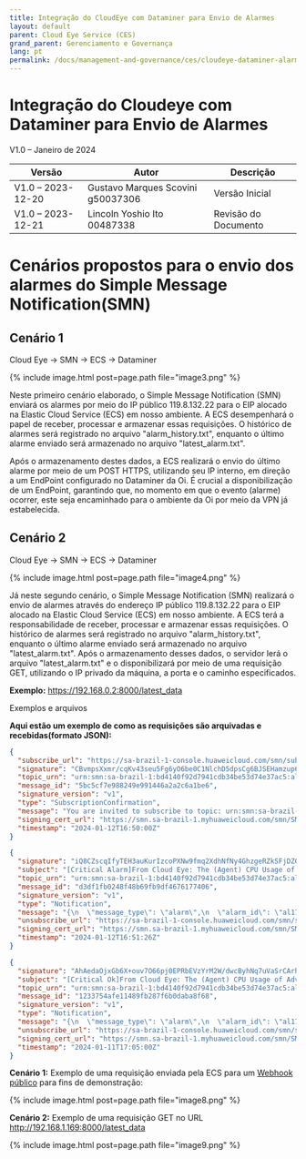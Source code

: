 ```yaml
---
title: Integração do CloudEye com Dataminer para Envio de Alarmes
layout: default
parent: Cloud Eye Service (CES)
grand_parent: Gerenciamento e Governança
lang: pt
permalink: /docs/management-and-governance/ces/cloudeye-dataminer-alarm-integration
---
```


# Integração do Cloudeye com Dataminer para Envio de Alarmes

V1.0 – Janeiro de 2024

| **Versão**        | **Autor**                             | **Descrição**        |
| ----------------- | ------------------------              | -------------------- |
| V1.0 – 2023-12-20 | Gustavo Marques Scovini g50037306     | Versão Inicial       |
| V1.0 – 2023-12-21 | Lincoln Yoshio Ito 00487338           | Revisão do Documento |

# Cenários propostos para o envio dos alarmes do Simple Message Notification(SMN)

## Cenário 1

Cloud Eye -> SMN -> ECS -> Dataminer

{% include image.html post=page.path file="image3.png" %}

Neste primeiro cenário elaborado, o Simple Message Notification (SMN)
enviará os alarmes por meio do IP público 119.8.132.22 para o EIP
alocado na Elastic Cloud Service (ECS) em nosso ambiente. A ECS
desempenhará o papel de receber, processar e armazenar essas
requisições. O histórico de alarmes será registrado no arquivo
"alarm_history.txt", enquanto o último alarme enviado será armazenado no
arquivo "latest_alarm.txt".

Após o armazenamento destes dados, a ECS realizará o envio do último
alarme por meio de um POST HTTPS, utilizando seu IP interno, em direção
a um EndPoint configurado no Dataminer da Oi. É crucial a
disponibilização de um EndPoint, garantindo que, no momento em que o
evento (alarme) ocorrer, este seja encaminhado para o ambiente da Oi por
meio da VPN já estabelecida.

## Cenário 2

Cloud Eye -> SMN -> ECS -> Dataminer

{% include image.html post=page.path file="image4.png" %}

Já neste segundo cenário, o Simple Message Notification (SMN) realizará
o envio de alarmes através do endereço IP público 119.8.132.22 para o
EIP alocado na Elastic Cloud Service (ECS) em nosso ambiente. A ECS terá
a responsabilidade de receber, processar e armazenar essas requisições.
O histórico de alarmes será registrado no arquivo "alarm_history.txt",
enquanto o último alarme enviado será armazenado no arquivo
"latest_alarm.txt". Após o armazenamento desses dados, o servidor lerá o
arquivo "latest_alarm.txt" e o disponibilizará por meio de uma
requisição GET, utilizando o IP privado da máquina, a porta e o caminho
especificados.

**Exemplo:** https://192.168.0.2:8000/latest_data

Exemplos e arquivos

**Aqui estão um exemplo de como as requisições são arquivadas e recebidas(formato JSON):**

```json
{
  "subscribe_url": "https://sa-brazil-1-console.huaweicloud.com/smn/subscription/confirm?token=bd4140f92d7941cdb34be53d74e37ac5e385f782ddea40049a8a7c80220dd8bff3d79d09478741ba9f3bf9798914312f4716a4a2ce6f46ad8e2809b1c907cfc1&topic_urn=urn:smn:sa-brazil-1:bd4140f92d7941cdb34be53d74e37ac5:alarm-testing&region=sa-brazil-1&region_id=sa-brazil-1",
  "signature": "CBvmpsXxmr/cqKv43seu5Fg6yO6be0C1NlchD5dpsCg6BJSEHamzup6bKA9U+C0WHDFGb2a+ZaHUkqZQY8iR1HFPcizCne7sMn+LqOyyoMFF1+PtCU/g3rLYyDGVPEI2BjzYPRo6ijNOVAEPTneh+hvx5/4dIca7Lj96/+RbuJCzEuifXPIXf8ljr7KsAjG9R4N9lSU97tZR573b3Yftm4y1xBTV+7NCfndXXFJTPObqYfix7wTn5STQdTMjFQZv9jLDPRjbFpsN2JJ1/Y5tFTdv74uIMRz85+VRBeTyzE/yzvSKBiEFAHgLQLQhm0dP5c6rImbbk2d62FBGvoqQ0w==",
  "topic_urn": "urn:smn:sa-brazil-1:bd4140f92d7941cdb34be53d74e37ac5:alarm-testing",
  "message_id": "5bc5cf7e988249e991446a2a2c6a1be6",
  "signature_version": "v1",
  "type": "SubscriptionConfirmation",
  "message": "You are invited to subscribe to topic: urn:smn:sa-brazil-1:bd4140f92d7941cdb34be53d74e37ac5:alarm-testing. To confirm this subscription, please visit the subscribe_url included in this message. The subscribe_url is valid only within 48 hours.",
  "signing_cert_url": "https://smn.sa-brazil-1.myhuaweicloud.com/smn/SMN_sa-brazil-1_439574c9504b45589a008b0d718fad99.pem",
  "timestamp": "2024-01-12T16:50:00Z"
}
```

```json
{
  "signature": "iQ8CZscqIfyTEH3auKurIzcoPXNw9fmq2XdhNfNy4GhzgeRZkSFjDZ0w+noDtHX55zOQLidvSjnXADgE6teFwvecjF9WG/0+UEJLIQF2X4itzHdlmFw8sWqTTAOvLUB9fZIgv57F+ustoAIJuN1b9qydCqvO85qMhCiLrcuf4GbciYYO86vjPzSP2K/TQuoKDJnS1yOA2/jQ7sZHNENF1cODiFYLnAqf05XImmiAePkDdqnW9S7qEUTcKQcwi821SRiyUpUFL75QTR6fDqH9ctymS2va0t/+UOD7HJ0xlaSWCT2vrOYqlnr69BvGWZk5ciaNda/Sb4p1ad37NGou/Q==",
  "subject": "[Critical Alarm]From Cloud Eye: The (Agent) CPU Usage of Advanced Monitoring-ECSs \"ecs-alarms\" has triggered an alarm.",
  "topic_urn": "urn:smn:sa-brazil-1:bd4140f92d7941cdb34be53d74e37ac5:alarm-testing",
  "message_id": "d3df1fb0248f48b69fb9df4676177406",
  "signature_version": "v1",
  "type": "Notification",
  "message": "{\n  \"message_type\": \"alarm\",\n  \"alarm_id\": \"al1704475580412b2a4lnr3W\",\n  \"alarm_name\": \"alarm-shop\",\n  \"alarm_status\": \"alarm\",\n  \"time\": 1705078276006,\n  \"namespace\": \"AGT.ECS\",\n  \"metric_name\": \"cpu_usage\",\n  \"dimension\": \"instance_id:ed5e8d39-9301-45ea-b11d-6ece27a09e17\",\n  \"period\": 1,\n  \"filter\": \"Raw data\",\n  \"comparison_operator\": \"\\u003e=\",\n  \"value\": 80,\n  \"unit\": \"%\",\n  \"count\": 1,\n  \"alarmValue\": [\n    {\n      \"time\": 1705078260000,\n      \"value\": 97.08\n    }\n  ],\n  \"sms_content\": \"[LA-Sao Paulo1][Critical Alarm]Dear hwstaff_intl_50037306: The (Agent) CPU Usage of Advanced Monitoring-ECSs \\\"ecs-alarms\\\" (Private IP Address: 192.168.1.130, Public IP Address: 119.8.138.180, ID: ed5e8d39-9301-45ea-b11d-6ece27a09e17),  Raw data \\u003e= 80% for 1 consecutive periods,\\nCurrent Data: 97.08%,\\nat 01 12, 2024 13:51:16 GMT-03:00 triggered an alarm,Alarm Rule Name: alarm-shop, You can log in to the Cloud Eye console to view details.\",\n  \"default_content\": \"[LA-Sao Paulo1][Critical Alarm]Dear hwstaff_intl_50037306: The (Agent) CPU Usage of Advanced Monitoring-ECSs \\\"ecs-alarms\\\" (Private IP Address: 192.168.1.130, Public IP Address: 119.8.138.180, ID: ed5e8d39-9301-45ea-b11d-6ece27a09e17),  Raw data \\u003e= 80% for 1 consecutive periods,\\nCurrent Data: 97.08%,\\nat 01 12, 2024 13:51:16 GMT-03:00 triggered an alarm,Alarm Rule Name: alarm-shop, You can log in to the Cloud Eye console to view details.\",\n  \"template_variable\": {\n    \"AccountName\": \"hwstaff_intl_50037306\",\n    \"Namespace\": \"Advanced Monitoring\",\n    \"DimensionName\": \"ECSs\",\n    \"ResourceName\": \"ecs-alarms\",\n    \"MetricName\": \"(Agent) CPU Usage\",\n    \"IsAlarm\": true,\n    \"IsCycleTrigger\": false,\n    \"AlarmLevel\": \"Critical\",\n    \"Region\": \"LA-Sao Paulo1\",\n    \"ResourceId\": \"ed5e8d39-9301-45ea-b11d-6ece27a09e17\",\n    \"PrivateIp\": \"192.168.1.130\",\n    \"PublicIp\": \"119.8.138.180\",\n    \"AlarmRule\": \"\",\n    \"CurrentData\": \"97.08%\",\n    \"CurrentDatas\": [],\n    \"AlarmTime\": \"01 12, 2024 13:51:16 GMT-03:00\",\n    \"DataPoint\": {\n      \"01 12, 2024 13:51:00 GMT-03:00\": \"97.08%\"\n    },\n    \"DataPointTime\": [\n      \"01 12, 2024 13:51:00 GMT-03:00\"\n    ],\n    \"AlarmRuleName\": \"alarm-shop\",\n    \"AlarmId\": \"al1704475580412b2a4lnr3W\",\n    \"AlarmDesc\": \"\",\n    \"MonitoringRange\": \"All resources\",\n    \"IsOriginalValue\": true,\n    \"Period\": \"\",\n    \"Filter\": \"Raw data\",\n    \"ComparisonOperator\": \"\\u003e=\",\n    \"Value\": \"80%\",\n    \"Unit\": \"%\",\n    \"Count\": 1,\n    \"EventContent\": \"\",\n    \"Link\": \"https://console.huaweicloud.com/ces/?region=sa-brazil-1#/alarm/histories?alarmId=al1704475580412b2a4lnr3W\\u0026resourceId=ed5e8d39-9301-45ea-b11d-6ece27a09e17\",\n    \"IsIEC\": false,\n    \"IsAgentEvent\": false,\n    \"IngressMaxBandwidthPerSec\": \"\",\n    \"EgressMaxBandwidthPerSec\": \"\",\n    \"WWN\": \"\",\n    \"BDF\": \"\",\n    \"TriggerInfos\": [],\n    \"AlarmPolicies\": []\n  }\n}",
  "unsubscribe_url": "https://sa-brazil-1-console.huaweicloud.com/smn/subscription/unsubscribe?region=sa-brazil-1&region_id=sa-brazil-1&subscription_urn=urn:smn:sa-brazil-1:bd4140f92d7941cdb34be53d74e37ac5:alarm-testing:df299ea12128487aa2ad22e3f0576d0b",
  "signing_cert_url": "https://smn.sa-brazil-1.myhuaweicloud.com/smn/SMN_sa-brazil-1_439574c9504b45589a008b0d718fad99.pem",
  "timestamp": "2024-01-12T16:51:26Z"
}
```

```json
{
  "signature": "AhAedaOjxGb6X+ouv7O66pj0EPRbEVzYrM2W/dwcByhNq7uVaSrCArhv3TdKGzVp7JwfH7Yn4bvFo2C1FLGOWmzdhW1hnPZy5TrnjLuCyN+upZIAaF9ROxEa9TUWXkfqHChvIZa6EbQj9uycOEHUpdyOeDqZIoTZ14wvP7thRLZ3o0cRy1lcUyGEDkViViFVYN2ItRVfEDyC3Yc/IpEbhcmhiCUWh0nzsCWhKLxOhTZsqgc2NrrhvKzvsGaSTevsAxspSbu5t1jt9K837/9SmLI6InSQLwnxhg+c0tKJR5hZ/lQq5MRPMXHa1bspyIj8lnafJGvCvTk8KpuCxVoh7A==",
  "subject": "[Critical Ok]From Cloud Eye: The (Agent) CPU Usage of Advanced Monitoring-ECSs \"ecs-gpt\" has changed to OK from Alarm.",
  "topic_urn": "urn:smn:sa-brazil-1:bd4140f92d7941cdb34be53d74e37ac5:alarm-testing",
  "message_id": "1233754afe11489fb287f6b0daba8f68",
  "signature_version": "v1",
  "type": "Notification",
  "message": "{\n  \"message_type\": \"alarm\",\n  \"alarm_id\": \"al1704475580412b2a4lnr3W\",\n  \"alarm_name\": \"alarm-shop\",\n  \"alarm_status\": \"ok\",\n  \"time\": 1704992690581,\n  \"namespace\": \"AGT.ECS\",\n  \"metric_name\": \"cpu_usage\",\n  \"dimension\": \"instance_id:69cd8177-e857-4317-9081-02c11760ab11\",\n  \"period\": 1,\n  \"filter\": \"Raw data\",\n  \"comparison_operator\": \"\\u003e=\",\n  \"value\": 80,\n  \"unit\": \"%\",\n  \"count\": 1,\n  \"alarmValue\": [\n    {\n      \"time\": 1704992640000,\n      \"value\": 0.3\n    }\n  ],\n  \"sms_content\": \"[LA-Sao Paulo1][Critical Ok]Dear hwstaff_intl_50037306: The (Agent) CPU Usage of Advanced Monitoring-ECSs \\\"ecs-gpt\\\" (Private IP Address: 172.16.1.143, Public IP Address: 119.8.143.21, ID: 69cd8177-e857-4317-9081-02c11760ab11), \\nCurrent Data: 0.30%,\\nat 01 11, 2024 14:04:50 GMT-03:00 changed to OK from Alarm,Alarm Rule Name: alarm-shop, You can log in to the Cloud Eye console to view details.\",\n  \"default_content\": \"[LA-Sao Paulo1][Critical Ok]Dear hwstaff_intl_50037306: The (Agent) CPU Usage of Advanced Monitoring-ECSs \\\"ecs-gpt\\\" (Private IP Address: 172.16.1.143, Public IP Address: 119.8.143.21, ID: 69cd8177-e857-4317-9081-02c11760ab11), \\nCurrent Data: 0.30%,\\nat 01 11, 2024 14:04:50 GMT-03:00 changed to OK from Alarm,Alarm Rule Name: alarm-shop, You can log in to the Cloud Eye console to view details.\",\n  \"template_variable\": {\n    \"AccountName\": \"hwstaff_intl_50037306\",\n    \"Namespace\": \"Advanced Monitoring\",\n    \"DimensionName\": \"ECSs\",\n    \"ResourceName\": \"ecs-gpt\",\n    \"MetricName\": \"(Agent) CPU Usage\",\n    \"IsAlarm\": false,\n    \"IsCycleTrigger\": false,\n    \"AlarmLevel\": \"Critical\",\n    \"Region\": \"LA-Sao Paulo1\",\n    \"ResourceId\": \"69cd8177-e857-4317-9081-02c11760ab11\",\n    \"PrivateIp\": \"172.16.1.143\",\n    \"PublicIp\": \"119.8.143.21\",\n    \"AlarmRule\": \"\",\n    \"CurrentData\": \"0.30%\",\n    \"CurrentDatas\": [],\n    \"AlarmTime\": \"01 11, 2024 14:04:50 GMT-03:00\",\n    \"DataPoint\": {\n      \"01 11, 2024 14:04:00 GMT-03:00\": \"0.30%\"\n    },\n    \"DataPointTime\": [\n      \"01 11, 2024 14:04:00 GMT-03:00\"\n    ],\n    \"AlarmRuleName\": \"alarm-shop\",\n    \"AlarmId\": \"al1704475580412b2a4lnr3W\",\n    \"AlarmDesc\": \"\",\n    \"MonitoringRange\": \"All resources\",\n    \"IsOriginalValue\": true,\n    \"Period\": \"\",\n    \"Filter\": \"Raw data\",\n    \"ComparisonOperator\": \"\\u003e=\",\n    \"Value\": \"80%\",\n    \"Unit\": \"%\",\n    \"Count\": 1,\n    \"EventContent\": \"\",\n    \"Link\": \"https://console.huaweicloud.com/ces/?region=sa-brazil-1#/alarm/histories?alarmId=al1704475580412b2a4lnr3W\\u0026resourceId=69cd8177-e857-4317-9081-02c11760ab11\",\n    \"IsIEC\": false,\n    \"IsAgentEvent\": false,\n    \"IngressMaxBandwidthPerSec\": \"\",\n    \"EgressMaxBandwidthPerSec\": \"\",\n    \"WWN\": \"\",\n    \"BDF\": \"\",\n    \"TriggerInfos\": [],\n    \"AlarmPolicies\": []\n  }\n}",
  "unsubscribe_url": "https://sa-brazil-1-console.huaweicloud.com/smn/subscription/unsubscribe?region=sa-brazil-1&region_id=sa-brazil-1&subscription_urn=urn:smn:sa-brazil-1:bd4140f92d7941cdb34be53d74e37ac5:alarm-testing:df299ea12128487aa2ad22e3f0576d0b",
  "signing_cert_url": "https://smn.sa-brazil-1.myhuaweicloud.com/smn/SMN_sa-brazil-1_439574c9504b45589a008b0d718fad99.pem",
  "timestamp": "2024-01-11T17:05:00Z"
}
```

**Cenário 1:** Exemplo de uma requisição enviada pela ECS para um
[Webhook público](https://webhook-test.com/) para fins de demonstração:

{% include image.html post=page.path file="image8.png" %}

**Cenário 2:** Exemplo de uma requisição GET no URL
http://192.168.1.169:8000/latest_data

{% include image.html post=page.path file="image9.png" %}